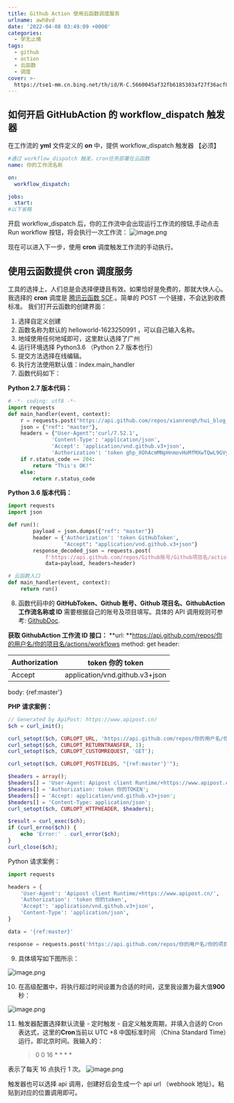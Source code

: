 ```yaml
---
title: Github Action 使用云函数调度服务
urlname: awh8vd
date: '2022-04-08 03:49:09 +0000'
categories:
  - 学无止境
tags:
  - github
  - action
  - 云函数
  - 调度
cover: >-
  https://tse1-mm.cn.bing.net/th/id/R-C.5660045af32fb6185303af27f36acf0d?rik=8qDr8OVk%2fmSILA&riu=http%3a%2f%2fblog-images.qiniu.wqf31415.xyz%2fgithub_action_3.png&ehk=ZPqfDfyFjW6CUcyKK4prggpXliv5%2f907uHUt%2b371uZ8%3d&risl=&pid=ImgRaw&r=0
---
```


## 如何开启 GitHubAction 的 workflow_dispatch 触发器

在工作流的 **yml** 文件定义的 **on** 中，提供 workflow_dispatch 触发器 【必须】

```yaml
#通过 workflow_dispatch 触发，cron任务部署在云函数
name: 你的工作流名称

on:
  workflow_dispatch:

jobs:
  start:
#以下省略
```

开启 workflow_dispatch 后，你的工作流中会出现运行工作流的按钮,手动点击 Run workflow 按钮，将会执行一次工作流：
![image.png](https://cdn.nlark.com/yuque/0/2022/png/27022430/1649390027837-ee2a2970-3e9f-4557-984b-a7c403e9693c.png#clientId=u382e8e49-5c96-4&crop=0&crop=0&crop=1&crop=1&from=paste&id=u5a24dfb6&margin=%5Bobject%20Object%5D&name=image.png&originHeight=266&originWidth=1253&originalType=url∶=1&rotation=0&showTitle=false&size=40929&status=done&style=none&taskId=u8795a4a8-3e99-4e80-8dcd-61142d8fc6c&title=)

现在可以进入下一步，使用 **cron** 调度触发工作流的手动执行。

## 使用云函数提供 cron 调度服务

工具的选择上，人们总是会选择便捷且有效。如果恰好是免费的，那就大快人心。
我选择的 **cron** 调度是 [腾讯云函数 SCF](https://cloud.tencent.com/product/scf/).。简单的 POST 一个链接，不会达到收费标准。
我们打开云函数的创建界面：

1. 选择自定义创建
1. 函数名称为默认的 helloworld-1623250991 ，可以自己输入名称。
1. 地域使用任何地域即可，这里默认选择了广州
1. 运行环境选择 Python3.6 （Python 2.7 版本也行）
1. 提交方法选择在线编辑。
1. 执行方法使用默认值：index.main_handler
1. 函数代码如下：

**Python 2.7 版本代码：**

```python
# -*- coding: utf8 -*-
import requests
def main_handler(event, context):
    r = requests.post("https://api.github.com/repos/xianrenqh/hui_blog_hexo/actions/workflows/23465728/dispatches",
    json = {"ref": "master"},
    headers = {"User-Agent":'curl/7.52.1',
              'Content-Type': 'application/json',
              'Accept': 'application/vnd.github.v3+json',
              'Authorization': 'token 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'})
    if r.status_code == 204:
        return "This's OK!"
    else:
        return r.status_code

```

**Python 3.6 版本代码：**

```python
import requests
import json

def run():
        payload = json.dumps({"ref": "master"})
        header = {'Authorization': 'token GitHubToken',
                  "Accept": "application/vnd.github.v3+json"}
        response_decoded_json = requests.post(
            f'https://api.github.com/repos/Github账号/Github项目名/actions/workflows/GithubAction工作流名称或ID/dispatches',
            data=payload, headers=header)

# 云函数入口
def main_handler(event, context):
    return run()

```

8. 函数代码中的 **GitHubToken、Github 账号、Github 项目名、GithubAction 工作流名称或 ID** 需要根据自己的账号及项目填写。具体的 API 调用规则可参考: [GithubDoc](https://docs.github.com/en/rest/reference/actions#create-a-workflow-dispatch-event).

**获取 GithubAction 工作流 ID 接口：**
**url: **https://api.github.com/repos/你的用户名/你的项目名/actions/workflows
method: get
header:

| Authorization | token 你的 token               |
| ------------- | ------------------------------ |
| Accept        | application/vnd.github.v3+json |

body: {ref:master'}

**PHP 请求案例：**

```php
// Generated by ApiPost: https://www.apipost.cn/
$ch = curl_init();

curl_setopt($ch, CURLOPT_URL, 'https://api.github.com/repos/你的用户名/你的项目名/actions/workflows');
curl_setopt($ch, CURLOPT_RETURNTRANSFER, 1);
curl_setopt($ch, CURLOPT_CUSTOMREQUEST, 'GET');

curl_setopt($ch, CURLOPT_POSTFIELDS, "{ref:master'}'");

$headers = array();
$headers[] = 'User-Agent: Apipost client Runtime/+https://www.apipost.cn/';
$headers[] = 'Authorization: token 你的TOKEN';
$headers[] = 'Accept: application/vnd.github.v3+json';
$headers[] = 'Content-Type: application/json';
curl_setopt($ch, CURLOPT_HTTPHEADER, $headers);

$result = curl_exec($ch);
if (curl_errno($ch)) {
    echo 'Error:' . curl_error($ch);
}
curl_close($ch);

```

Python 请求案例：

```python
import requests

headers = {
    'User-Agent': 'Apipost client Runtime/+https://www.apipost.cn/',
    'Authorization': 'token 你的token',
    'Accept': 'application/vnd.github.v3+json',
    'Content-Type': 'application/json',
}

data = '{ref:master}'

response = requests.post('https://api.github.com/repos/你的用户名/你的项目名/actions/workflows', headers=headers, data=data)

```

9. 具体填写如下图所示：

![image.png](https://cdn.nlark.com/yuque/0/2022/png/27022430/1649401818211-43e43680-9183-420c-af31-9011030b7073.png#clientId=ufda8d8b7-9673-4&crop=0&crop=0&crop=1&crop=1&from=ui&id=u6ebd4bae&margin=%5Bobject%20Object%5D&name=image.png&originHeight=1204&originWidth=1642&originalType=binary∶=1&rotation=0&showTitle=false&size=156866&status=done&style=none&taskId=uf157aaf6-4213-4b8f-a03f-0a14cc3be20&title=)

10. 在高级配置中，将执行超过时间设置为合适的时间，这里我设置为最大值**900**秒：

![image.png](https://cdn.nlark.com/yuque/0/2022/png/27022430/1649390134784-9f7e3870-5676-4dab-b85e-fffd90989239.png#clientId=u382e8e49-5c96-4&crop=0&crop=0&crop=1&crop=1&from=paste&id=ua156c086&margin=%5Bobject%20Object%5D&name=image.png&originHeight=424&originWidth=527&originalType=url∶=1&rotation=0&showTitle=false&size=37309&status=done&style=none&taskId=u1a87cab6-45c8-4639-900e-a9517e8d1a8&title=)

11. 触发器配置选择默认流量 - 定时触发 - 自定义触发周期，并填入合适的 Cron 表达式，这里的**Cron**当前以 UTC +8 中国标准时间 （China Standard Time）运行，即北京时间。我输入的：
    > 0 0 16 \* \* \* \*

表示了每天 16 点执行 1 次。
![image.png](https://cdn.nlark.com/yuque/0/2022/png/27022430/1649390185893-a04dcb9c-cb6d-4c29-825e-91b9c250b807.png#clientId=u382e8e49-5c96-4&crop=0&crop=0&crop=1&crop=1&from=paste&id=ud642effb&margin=%5Bobject%20Object%5D&name=image.png&originHeight=517&originWidth=576&originalType=url∶=1&rotation=0&showTitle=false&size=50170&status=done&style=none&taskId=u81d4f3b3-5f0e-4f8c-a2a4-7ca54a07540&title=)

触发器也可以选择 api 调用，创建好后会生成一个 api url （webhook 地址）。粘贴到对应的位置调用即可。
